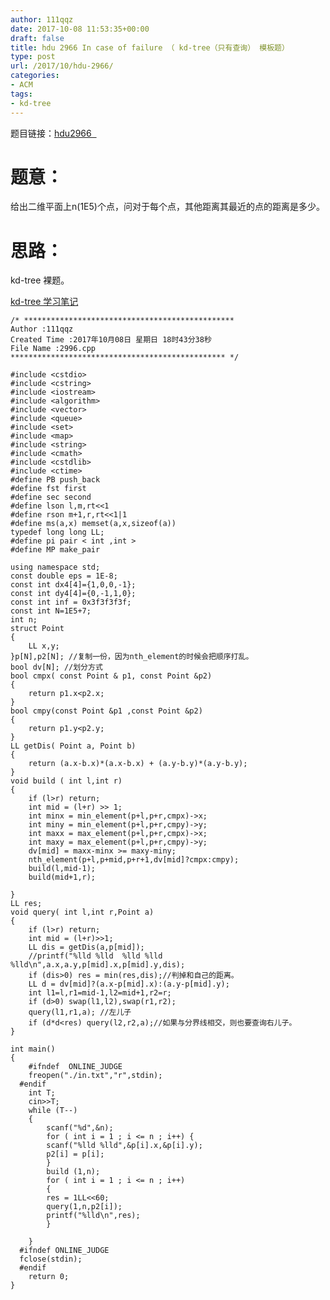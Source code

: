```yaml
---
author: 111qqz
date: 2017-10-08 11:53:35+00:00
draft: false
title: hdu 2966 In case of failure （ kd-tree（只有查询） 模板题）
type: post
url: /2017/10/hdu-2966/
categories:
- ACM
tags:
- kd-tree
---
```


题目链接：[hdu2966  ](http://acm.split.hdu.edu.cn/showproblem.php?pid=2966)



# 题意：



给出二维平面上n(1E5)个点，问对于每个点，其他距离其最近的点的距离是多少。



# 思路：



kd-tree 裸题。

[kd-tree 学习笔记](https://111qqz.com/wordpress/2017/10/kd-tree-/)


    
    /* ***********************************************
    Author :111qqz
    Created Time :2017年10月08日 星期日 18时43分38秒
    File Name :2996.cpp
    ************************************************ */
    
    #include <cstdio>
    #include <cstring>
    #include <iostream>
    #include <algorithm>
    #include <vector>
    #include <queue>
    #include <set>
    #include <map>
    #include <string>
    #include <cmath>
    #include <cstdlib>
    #include <ctime>
    #define PB push_back
    #define fst first
    #define sec second
    #define lson l,m,rt<<1
    #define rson m+1,r,rt<<1|1
    #define ms(a,x) memset(a,x,sizeof(a))
    typedef long long LL;
    #define pi pair < int ,int >
    #define MP make_pair
    
    using namespace std;
    const double eps = 1E-8;
    const int dx4[4]={1,0,0,-1};
    const int dy4[4]={0,-1,1,0};
    const int inf = 0x3f3f3f3f;
    const int N=1E5+7;
    int n;
    struct Point
    {
        LL x,y;
    }p[N],p2[N]; //复制一份，因为nth_element的时候会把顺序打乱。
    bool dv[N]; //划分方式
    bool cmpx( const Point & p1, const Point &p2)
    {
        return p1.x<p2.x;
    }
    bool cmpy(const Point &p1 ,const Point &p2)
    {
        return p1.y<p2.y;
    }
    LL getDis( Point a, Point b)
    {
        return (a.x-b.x)*(a.x-b.x) + (a.y-b.y)*(a.y-b.y);
    }
    void build ( int l,int r)
    {
        if (l>r) return;
        int mid = (l+r) >> 1;
        int minx = min_element(p+l,p+r,cmpx)->x;
        int miny = min_element(p+l,p+r,cmpy)->y;
        int maxx = max_element(p+l,p+r,cmpx)->x;
        int maxy = max_element(p+l,p+r,cmpy)->y;
        dv[mid] = maxx-minx >= maxy-miny;
        nth_element(p+l,p+mid,p+r+1,dv[mid]?cmpx:cmpy);
        build(l,mid-1);
        build(mid+1,r);
        
    }
    LL res;
    void query( int l,int r,Point a)
    {
        if (l>r) return;
        int mid = (l+r)>>1;
        LL dis = getDis(a,p[mid]);
        //printf("%lld %lld  %lld %lld    %lld\n",a.x,a.y,p[mid].x,p[mid].y,dis);
        if (dis>0) res = min(res,dis);//判掉和自己的距离。 
        LL d = dv[mid]?(a.x-p[mid].x):(a.y-p[mid].y);
        int l1=l,r1=mid-1,l2=mid+1,r2=r;
        if (d>0) swap(l1,l2),swap(r1,r2);
        query(l1,r1,a); //左儿子
        if (d*d<res) query(l2,r2,a);//如果与分界线相交，则也要查询右儿子。
    }
    
    int main()
    {
        #ifndef  ONLINE_JUDGE 
        freopen("./in.txt","r",stdin);
      #endif
        int T;
        cin>>T;
        while (T--)
        {
            scanf("%d",&n);
            for ( int i = 1 ; i <= n ; i++) {
            scanf("%lld %lld",&p[i].x,&p[i].y);
            p2[i] = p[i];
            }
            build (1,n);
            for ( int i = 1 ; i <= n ; i++)
            {
            res = 1LL<<60;
            query(1,n,p2[i]);
            printf("%lld\n",res);
            }
    
        }
      #ifndef ONLINE_JUDGE  
      fclose(stdin);
      #endif
        return 0;
    }
    




